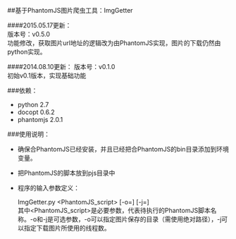 ##基于PhantomJS图片爬虫工具：ImgGetter   
   
####2015.05.17更新：    
版本号：v0.5.0   
功能修改，获取图片url地址的逻辑改为由PhantomJS实现，图片的下载仍然由python实现。   
   
####2014.08.10更新：
版本号：v0.1.0   
初始v0.1版本，实现基础功能   
   
###依赖：   
* python      2.7   
* docopt      0.6.2   
* phantomjs   2.0.1   
     
###使用说明：   

* 确保合PhantomJS已经安装，并且已经把合PhantomJS的bin目录添加到环境变量。   
* 把PhantomJS的脚本放到pjs目录中   
* 程序的输入参数定义：    

   ImgGetter.py <PhantomJS_script> [-o=<output path>] [-j=<number of threads>]    
其中<PhantomJS_script>是必要参数，代表待执行的PhantomJS脚本名称。-o和-j是可选参数，-o可以指定图片保存的目录（需使用绝对路径），-j可以指定下载图片所使用的线程数。   
   
